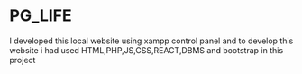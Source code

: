 # PG_LIFE
I developed this local website using xampp control panel and to develop this website i had used HTML,PHP,JS,CSS,REACT,DBMS and bootstrap in this project
